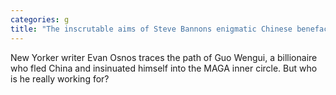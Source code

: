 ```yaml
---
categories: g
title: "The inscrutable aims of Steve Bannons enigmatic Chinese benefactor"
---
```

New Yorker writer Evan Osnos traces the path of Guo Wengui, a billionaire who fled China and insinuated himself into the MAGA inner circle. But who is he really working for?